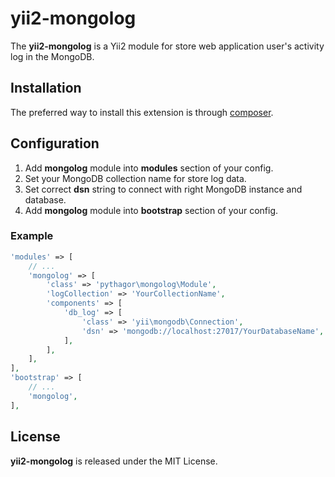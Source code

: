 yii2-mongolog
====================

The **yii2-mongolog** is a Yii2 module for store web application user's activity log in the MongoDB.

## Installation

The preferred way to install this extension is through [composer](http://getcomposer.org/download/).

## Configuration

1. Add **mongolog** module into **modules** section of your config.
2. Set your MongoDB collection name for store log data.
3. Set correct **dsn** string to connect with right MongoDB instance and database.
4. Add **mongolog** module into **bootstrap** section of your config.

### Example

```php
'modules' => [
    // ...
    'mongolog' => [
        'class' => 'pythagor\mongolog\Module',
        'logCollection' => 'YourCollectionName',
        'components' => [
            'db_log' => [
                'class' => 'yii\mongodb\Connection',
                'dsn' => 'mongodb://localhost:27017/YourDatabaseName',
            ],
        ],
    ],
],
'bootstrap' => [
    // ...
    'mongolog',
],
```
## License

**yii2-mongolog** is released under the MIT License.
